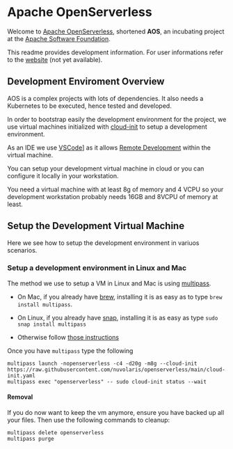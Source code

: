 # Apache OpenServerless

Welcome to [Apache OpenServerless](https://cwiki.apache.org/confluence/display/INCUBATOR/OpenServerlessProposal), shortened **AOS**, an incubating project at the [Apache Software Foundation](https://www.apache.org).

This readme provides development information. For user informations refer to the [website](https://openserverless.apache.org) (not yet available).

## Development Enviroment Overview

AOS is a complex projects with lots of dependencies. It also needs a Kubernetes to be executed, hence tested  and developed.

In order to bootstrap easily the development environment for the project, we use virtual machines initialized with [cloud-init](https://cloud-init.io/) to setup a development environment.

As an IDE we use  [VSCode](https://code.visualstudio.com/)] as it allows [Remote Development](https://code.visualstudio.com/docs/remote/remote-overview) within the virtual machine.

You can setup your development virtual machine in cloud or you can configure it locally in your workstation. 

You need a virtual machine with at least 8g of memory and 4 VCPU so your development workstation probably needs 16GB and 8VCPU of memory at least.

## Setup the Development Virtual Machine

Here we see how to setup the development environment in variuos scenarios.

### Setup a development environment in Linux and Mac

The method we use to setup a VM in Linux and Mac is using [multipass](https://multipass.run/). 

- On Mac, if you already have [brew](https://brew.sh/), installing it is as easy as to type `brew install multipass`.

- On Linux, if you already have [snap](https://snapcraft.io/), installing it is as easy as type `sudo snap install multipass`

-  Otherwise follow [those instructions](https://multipass.run/install)

Once you have `multipass` type the following 

```
multipass launch -nopenserverless -c4 -d20g -m8g --cloud-init https://raw.githubusercontent.com/nuvolaris/openserverless/main/cloud-init.yaml
multipass exec "openserverless" -- sudo cloud-init status --wait
```

#### Removal
If you do now want to keep the vm anymore,   ensure you have backed up all your files. Then use the following commands to cleanup:

```
multipass delete openserverless
multipass purge
```
